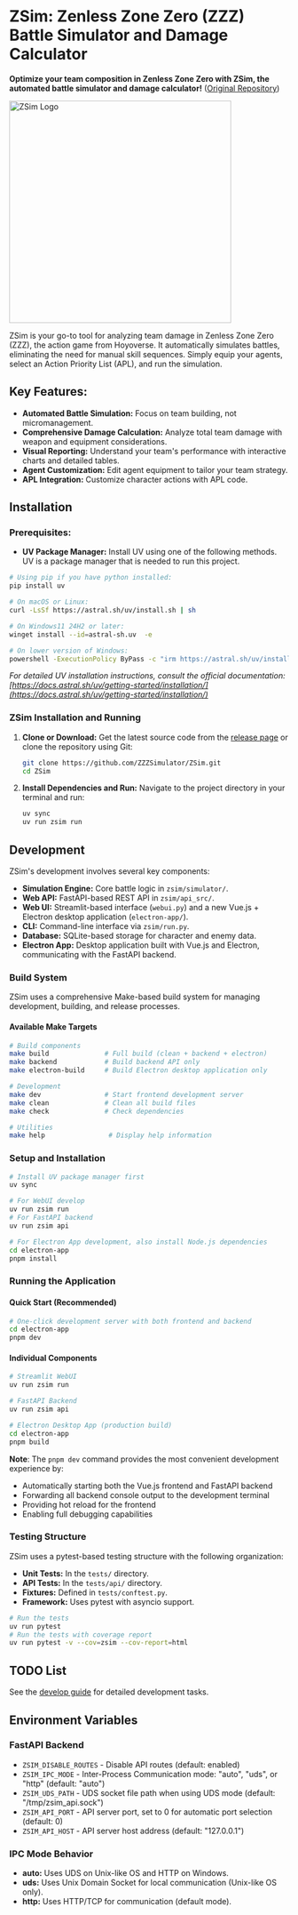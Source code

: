 # ZSim: Zenless Zone Zero (ZZZ) Battle Simulator and Damage Calculator

**Optimize your team composition in Zenless Zone Zero with ZSim, the automated battle simulator and damage calculator!** ([Original Repository](https://github.com/ZZZSimulator/ZSim))

<img src="./docs/img/横板logo成图.png" alt="ZSim Logo" width="400">

ZSim is your go-to tool for analyzing team damage in Zenless Zone Zero (ZZZ), the action game from Hoyoverse.  It automatically simulates battles, eliminating the need for manual skill sequences. Simply equip your agents, select an Action Priority List (APL), and run the simulation.

## Key Features:

*   **Automated Battle Simulation:**  Focus on team building, not micromanagement.
*   **Comprehensive Damage Calculation:**  Analyze total team damage with weapon and equipment considerations.
*   **Visual Reporting:**  Understand your team's performance with interactive charts and detailed tables.
*   **Agent Customization:**  Edit agent equipment to tailor your team strategy.
*   **APL Integration:**  Customize character actions with APL code.

## Installation

### Prerequisites:
*   **UV Package Manager:** Install UV using one of the following methods. UV is a package manager that is needed to run this project.

```bash
# Using pip if you have python installed:
pip install uv
```

```bash
# On macOS or Linux:
curl -LsSf https://astral.sh/uv/install.sh | sh
```

```bash
# On Windows11 24H2 or later:
winget install --id=astral-sh.uv  -e
```

```bash
# On lower version of Windows:
powershell -ExecutionPolicy ByPass -c "irm https://astral.sh/uv/install.ps1 | iex"
```

*For detailed UV installation instructions, consult the official documentation: [https://docs.astral.sh/uv/getting-started/installation/](https://docs.astral.sh/uv/getting-started/installation/)*

### ZSim Installation and Running

1.  **Clone or Download:** Get the latest source code from the [release page](https://github.com/ZZZSimulator/ZSim/releases) or clone the repository using Git:

    ```bash
    git clone https://github.com/ZZZSimulator/ZSim.git
    cd ZSim
    ```

2.  **Install Dependencies and Run:**  Navigate to the project directory in your terminal and run:

    ```bash
    uv sync
    uv run zsim run
    ```

## Development

ZSim's development involves several key components:

*   **Simulation Engine:** Core battle logic in `zsim/simulator/`.
*   **Web API:** FastAPI-based REST API in `zsim/api_src/`.
*   **Web UI:** Streamlit-based interface (`webui.py`) and a new Vue.js + Electron desktop application (`electron-app/`).
*   **CLI:** Command-line interface via `zsim/run.py`.
*   **Database:** SQLite-based storage for character and enemy data.
*   **Electron App:** Desktop application built with Vue.js and Electron, communicating with the FastAPI backend.

### Build System

ZSim uses a comprehensive Make-based build system for managing development, building, and release processes.

#### Available Make Targets

```bash
# Build components
make build              # Full build (clean + backend + electron)
make backend            # Build backend API only
make electron-build     # Build Electron desktop application only

# Development
make dev                # Start frontend development server
make clean              # Clean all build files
make check              # Check dependencies

# Utilities
make help                # Display help information
```

### Setup and Installation
```bash
# Install UV package manager first
uv sync

# For WebUI develop
uv run zsim run 
# For FastAPI backend
uv run zsim api

# For Electron App development, also install Node.js dependencies
cd electron-app
pnpm install
```

### Running the Application

#### Quick Start (Recommended)
```bash
# One-click development server with both frontend and backend
cd electron-app
pnpm dev
```

#### Individual Components
```bash
# Streamlit WebUI
uv run zsim run

# FastAPI Backend
uv run zsim api

# Electron Desktop App (production build)
cd electron-app
pnpm build
```

**Note**: The `pnpm dev` command provides the most convenient development experience by:
- Automatically starting both the Vue.js frontend and FastAPI backend
- Forwarding all backend console output to the development terminal
- Providing hot reload for the frontend
- Enabling full debugging capabilities

### Testing Structure

ZSim uses a pytest-based testing structure with the following organization:

*   **Unit Tests:** In the `tests/` directory.
*   **API Tests:** In the `tests/api/` directory.
*   **Fixtures:** Defined in `tests/conftest.py`.
*   **Framework:** Uses pytest with asyncio support.

```bash
# Run the tests
uv run pytest
# Run the tests with coverage report
uv run pytest -v --cov=zsim --cov-report=html
```

## TODO List

See the [develop guide](https://github.com/ZZZSimulator/ZSim/wiki/%E8%B4%A1%E7%8C%AE%E6%8C%87%E5%8D%97-Develop-Guide) for detailed development tasks.

## Environment Variables

### FastAPI Backend

*   `ZSIM_DISABLE_ROUTES` - Disable API routes (default: enabled)
*   `ZSIM_IPC_MODE` - Inter-Process Communication mode: "auto", "uds", or "http" (default: "auto")
*   `ZSIM_UDS_PATH` - UDS socket file path when using UDS mode (default: "/tmp/zsim_api.sock")
*   `ZSIM_API_PORT` - API server port, set to 0 for automatic port selection (default: 0)
*   `ZSIM_API_HOST` - API server host address (default: "127.0.0.1")

### IPC Mode Behavior

*   **auto:** Uses UDS on Unix-like OS and HTTP on Windows.
*   **uds:** Uses Unix Domain Socket for local communication (Unix-like OS only).
*   **http:** Uses HTTP/TCP for communication (default mode).